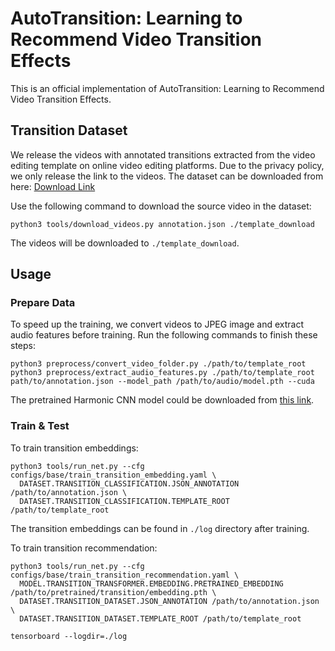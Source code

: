 # AutoTransition: Learning to Recommend Video Transition Effects

This is an official implementation of AutoTransition: Learning to Recommend Video Transition Effects.

## Transition Dataset

We release the videos with annotated transitions extracted from the video editing template on
online video editing platforms. Due to the privacy policy, we only release the link to the videos.
The dataset can be downloaded from
here: [Download Link](https://drive.google.com/file/d/179r-bRu9trSgqh4ejhyplfFKO2ta98BT/view?usp=sharing)

Use the following command to download the source video in the dataset:

```shell
python3 tools/download_videos.py annotation.json ./template_download
```

The videos will be downloaded to `./template_download`.

## Usage

### Prepare Data

To speed up the training, we convert videos to JPEG image and extract audio features before training.
Run the following commands to finish these steps:

```shell
python3 preprocess/convert_video_folder.py ./path/to/template_root
python3 preprocess/extract_audio_features.py ./path/to/template_root path/to/annotation.json --model_path /path/to/audio/model.pth --cuda
```

The pretrained Harmonic CNN model could be downloaded
from [this link](https://drive.google.com/file/d/1PwtNen0LJDp7werYPCoMAVDnipPOykrc/view?usp=sharing).

### Train & Test

To train transition embeddings:

```shell
python3 tools/run_net.py --cfg configs/base/train_transition_embedding.yaml \
  DATASET.TRANSITION_CLASSIFICATION.JSON_ANNOTATION /path/to/annotation.json \
  DATASET.TRANSITION_CLASSIFICATION.TEMPLATE_ROOT /path/to/template_root
```

The transition embeddings can be found in `./log` directory after training.

To train transition recommendation:

```shell
python3 tools/run_net.py --cfg configs/base/train_transition_recommendation.yaml \
  MODEL.TRANSITION_TRANSFORMER.EMBEDDING.PRETRAINED_EMBEDDING /path/to/pretrained/transition/embedding.pth \
  DATASET.TRANSITION_DATASET.JSON_ANNOTATION /path/to/annotation.json \
  DATASET.TRANSITION_DATASET.TEMPLATE_ROOT /path/to/template_root

tensorboard --logdir=./log
```
